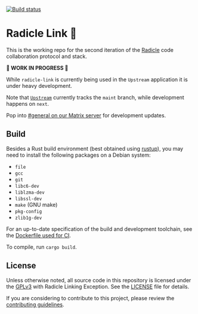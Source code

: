 [![Build status](https://badge.buildkite.com/c76805e51e194fb0cdf4bf537306e3b6270cb1ebc4db48f21c.svg?branch=master)](https://buildkite.com/monadic/radicle-link)

# Radicle Link 🌱

This is the working repo for the second iteration of the [Radicle](https://radicle.xyz/)
code collaboration protocol and stack.

**🚨 WORK IN PROGRESS 🚨**

While `radicle-link` is currently being used in the `Upstream` application it is
under heavy development.

Note that [`Upstream`](https://github.com/radicle-dev/radicle-upstream) currently tracks the `maint` branch, while development happens on `next`.

Pop into [#general on our Matrix server](https://matrix.radicle.community/#/room/#general:radicle.community)
for development updates.

## Build

Besides a Rust build environment (best obtained using [rustup](https://rustup.rs)),
you may need to install the following packages on a Debian system:

* `file`
* `gcc`
* `git`
* `libc6-dev`
* `liblzma-dev`
* `libssl-dev`
* `make` (GNU make)
* `pkg-config`
* `zlib1g-dev`

For an up-to-date specification of the build and development toolchain, see the
[Dockerfile used for CI](./.buildkite/docker/rust/Dockerfile).

To compile, run `cargo build`.

## License

Unless otherwise noted, all source code in this repository is licensed under the
[GPLv3](https://www.gnu.org/licenses/gpl-3.0.txt) with Radicle Linking Exception.
See the [LICENSE](./LICENSE) file for details.

If you are considering to contribute to this project, please review the
[contributing guidelines](./CONTRIBUTING.md).
